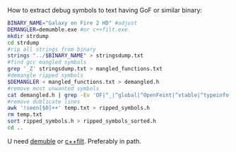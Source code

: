 How to extract debug symbols to text having GoF or similar binary:
```bash
BINARY_NAME="Galaxy on Fire 2 HD" #adjust
DEMANGLER=demumble.exe #or c++filt.exe
mkdir strdump
cd strdump
#rip all strings from binary 
strings "../$BINARY_NAME" > stringsdump.txt
#find gcc mangled symbols
grep '_Z' stringsdump.txt > mangled_functions.txt
#demangle ripped symbols
$DEMANGLER < mangled_functions.txt > demangled.h
#remove most unwanted symbols
cat demangled.h | grep -Ev 'OF|^_|^global|^OpenFeint|^vtable|^typeinfo' | grep -vi 'fmod' > temp.txt
#remove dublicate lines
awk '!seen[$0]++' temp.txt > ripped_symbols.h
rm temp.txt
sort ripped_symbols.h > ripped_symbols_sorted.h
cd ..
```
U need [demuble](https://github.com/nico/demumble) or [c++filt](https://www.man7.org/linux/man-pages/man1/c++filt.1.html).
Preferably in path.